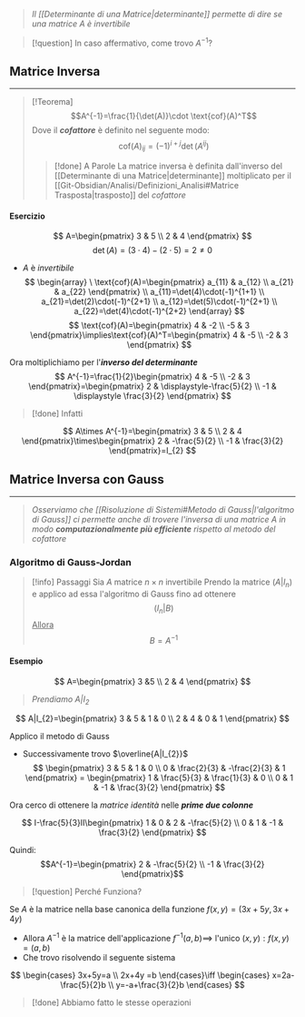 >*Il [[Determinante di una Matrice|determinante]] permette di dire se una matrice $A$ è invertibile*

>[!question] In caso affermativo, come trovo $A^{-1}$?

## Matrice Inversa
---
>[!Teorema]
>$$A^{-1}=\frac{1}{\det(A)}\cdot \text{cof}(A)^T$$
>Dove il ***cofattore*** è definito nel seguente modo:
>$$\text{cof}(A)_{ij}=(-1)^{i+j}\det(A^{ij})$$
>>[!done] A Parole
>>La matrice inversa è definita dall'inverso del [[Determinante di una Matrice|determinante]] moltiplicato per il [[Git-Obsidian/Analisi/Definizioni_Analisi#Matrice Trasposta|trasposto]] del *cofattore*

#### Esercizio
$$
A=\begin{pmatrix}
3 & 5 \\
2 & 4
\end{pmatrix}
$$
$$
\det(A)=(3\cdot4)-(2\cdot5) = 2\neq0
$$
- $A$ è *invertibile*
$$
\begin{array}
\ \text{cof}(A)=\begin{pmatrix}
a_{11} & a_{12} \\
a_{21} & a_{22}
\end{pmatrix} \\
a_{11}=\det(4)\cdot(-1)^{1+1} \\
a_{21}=\det(2)\cdot(-1)^{2+1} \\
a_{12}=\det(5)\cdot(-1)^{2+1} \\
a_{22}=\det(4)\cdot(-1)^{2+2}
\end{array}
$$
$$
\text{cof}(A)=\begin{pmatrix}
4 & -2 \\
-5 & 3
\end{pmatrix}\implies\text{cof}(A)^T=\begin{pmatrix}
4 & -5 \\
-2 & 3
\end{pmatrix}
$$

Ora moltiplichiamo per l'***inverso del determinante***
$$
A^{-1}=\frac{1}{2}\begin{pmatrix}
4 & -5 \\
-2 & 3
\end{pmatrix}=\begin{pmatrix}
2 & \displaystyle-\frac{5}{2} \\
-1 & \displaystyle \frac{3}{2}
\end{pmatrix}
$$
>[!done] Infatti

$$
A\times A^{-1}=\begin{pmatrix}
3 & 5 \\
2 & 4
\end{pmatrix}\times\begin{pmatrix}
2 & -\frac{5}{2} \\
-1 & \frac{3}{2}
\end{pmatrix}=I_{2}
$$

## Matrice Inversa con Gauss
---
>*Osserviamo che [[Risoluzione di Sistemi#Metodo di Gauss|l'algoritmo di Gauss]] ci permette anche di trovere l'inversa di una matrice $A$ in modo **computazionalmente più efficiente** rispetto al metodo del cofattore*

### Algoritmo di Gauss-Jordan
>[!info] Passaggi
>Sia $A$ matrice $n\times n$ invertibile
>Prendo la matrice $(A|I_{n})$ e applico ad essa l'algoritmo di Gauss fino ad ottenere
>$$(I_{n}|B)$$
><u>Allora</u>
>$$B=A^{-1}$$

#### Esempio
$$
A=\begin{pmatrix}
3 &5 \\
2 & 4
\end{pmatrix}
$$
>*Prendiamo $A|I_{2}$*

$$
A|I_{2}=\begin{pmatrix}
3 & 5 & 1 & 0 \\
2 & 4 & 0 & 1
\end{pmatrix}
$$

Applico il metodo di Gauss
- Successivamente trovo $\overline{A|I_{2}}$
$$
\begin{pmatrix}
3 & 5 & 1 & 0 \\
0 & \frac{2}{3} & -\frac{2}{3} & 1
\end{pmatrix} =
\begin{pmatrix}
1 & \frac{5}{3} & \frac{1}{3} & 0 \\
0 & 1 & -1 & \frac{3}{2}
\end{pmatrix}
$$

Ora cerco di ottenere la *matrice identità* nelle ***prime due colonne***

$$
I-\frac{5}{3}II\begin{pmatrix}
1 & 0 & 2 & -\frac{5}{2} \\
0 & 1 & -1 & \frac{3}{2}
\end{pmatrix}
$$

Quindi:
$$A^{-1}=\begin{pmatrix}
2 & -\frac{5}{2} \\
-1 & \frac{3}{2}
\end{pmatrix}$$

>[!question] Perché Funziona?

Se $A$ è la matrice nella base canonica della funzione $f(x,y)=(3x+5y,3x+4y)$
- Allora $A^{-1}$ è la matrice dell'applicazione $f^{-1}(a,b)\implies$ l'unico $(x,y):f(x,y)=(a,b)$
- Che trovo risolvendo il seguente sistema

$$
\begin{cases}
3x+5y=a \\
2x+4y =b
\end{cases}\iff
\begin{cases}
x=2a-\frac{5}{2}b \\
y=-a+\frac{3}{2}b
\end{cases}
$$

>[!done] Abbiamo fatto le stesse operazioni